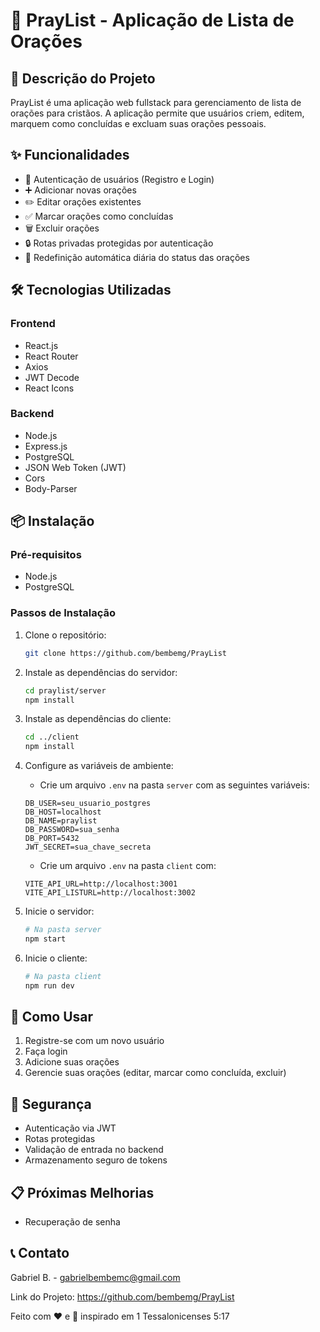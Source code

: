 # 🙏 PrayList - Aplicação de Lista de Orações

## 📝 Descrição do Projeto
PrayList é uma aplicação web fullstack para gerenciamento de lista de orações para cristãos. A aplicação permite que usuários criem, editem, marquem como concluídas e excluam suas orações pessoais.

## ✨ Funcionalidades
- 🔐 Autenticação de usuários (Registro e Login)
- ➕ Adicionar novas orações
- ✏️ Editar orações existentes
- ✅ Marcar orações como concluídas
- 🗑️ Excluir orações
- 🔒 Rotas privadas protegidas por autenticação
- 🔄 Redefinição automática diária do status das orações

## 🛠️ Tecnologias Utilizadas
### Frontend
- React.js
- React Router
- Axios
- JWT Decode
- React Icons

### Backend
- Node.js
- Express.js
- PostgreSQL
- JSON Web Token (JWT)
- Cors
- Body-Parser

## 📦 Instalação

### Pré-requisitos
- Node.js
- PostgreSQL

### Passos de Instalação
1. Clone o repositório:
    ```bash
    git clone https://github.com/bembemg/PrayList
    ```

2. Instale as dependências do servidor:
    ```bash
    cd praylist/server
    npm install
    ```

3. Instale as dependências do cliente:
    ```bash
    cd ../client
    npm install
    ```

4. Configure as variáveis de ambiente:
    - Crie um arquivo `.env` na pasta `server` com as seguintes variáveis:
    ```plaintext
    DB_USER=seu_usuario_postgres
    DB_HOST=localhost
    DB_NAME=praylist
    DB_PASSWORD=sua_senha
    DB_PORT=5432
    JWT_SECRET=sua_chave_secreta
    ```

    - Crie um arquivo `.env` na pasta `client` com:
    ```plaintext
    VITE_API_URL=http://localhost:3001
    VITE_API_LISTURL=http://localhost:3002
    ```

5. Inicie o servidor:
    ```bash
    # Na pasta server
    npm start
    ```

6. Inicie o cliente:
    ```bash
    # Na pasta client
    npm run dev
    ```

## 🚀 Como Usar
1. Registre-se com um novo usuário
2. Faça login
3. Adicione suas orações
4. Gerencie suas orações (editar, marcar como concluída, excluir)

## 🔐 Segurança
- Autenticação via JWT
- Rotas protegidas
- Validação de entrada no backend
- Armazenamento seguro de tokens

## 📋 Próximas Melhorias
- Recuperação de senha

## 📞 Contato
Gabriel B. - gabrielbembemc@gmail.com

Link do Projeto: https://github.com/bembemg/PrayList

Feito com ❤️ e 🙏 inspirado em 1 Tessalonicenses 5:17
